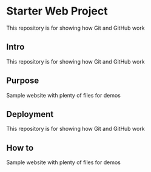 # Starter Web Project

This repository is for showing how Git and GitHub work

## Intro


This repository is for showing how Git and GitHub work

## Purpose

Sample website with plenty of files for demos


## Deployment
This repository is for showing how Git and GitHub work

## How to

Sample website with plenty of files for demos